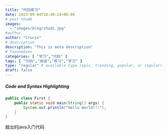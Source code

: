 ```yaml
---
title: "代码练习"
date: 2023-09-04T10:40:24+06:00
# post thumb
images:
  - "images/blog/zhudi.jpg"
#author
author: "Crucio"
# description
description: "This is meta description"
# Taxonomies
categories: [ "学习","代码" ]
tags: [ "代码","阅读","练习","学习" ]
type: "regular" # available type (epic, trending, popular, or regular)
draft: false
---
```


##### Code and Syntax Highlighting

```java
public class First {
    public static void main(String[] args) {
        System.out.println("Hello World!!!");
    }
}
```
敲出的java入门代码
